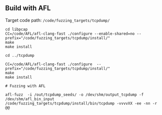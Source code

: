 ## Build with AFL

Target code path: `/code/fuzzing_targets/tcpdump/`

```
cd libpcap
CC=/code/AFL/afl-clang-fast ./configure --enable-shared=no --prefix="/code/fuzzing_targets/tcpdump/install/"
make 
make install

cd ../tcpdump

CC=/code/AFL/afl-clang-fast ./configure  --prefix="/code/fuzzing_targets/tcpdump/install/"
make
make install

# Fuzzing with AFL

afl-fuzz  -i /out/tcpdump_seeds/ -o /dev/shm/output_tcpdump -f /dev/shm/afl_bin_input /code/fuzzing_targets/tcpdump/install/bin/tcpdump -vvvvXX -ee -nn -r @@
```
